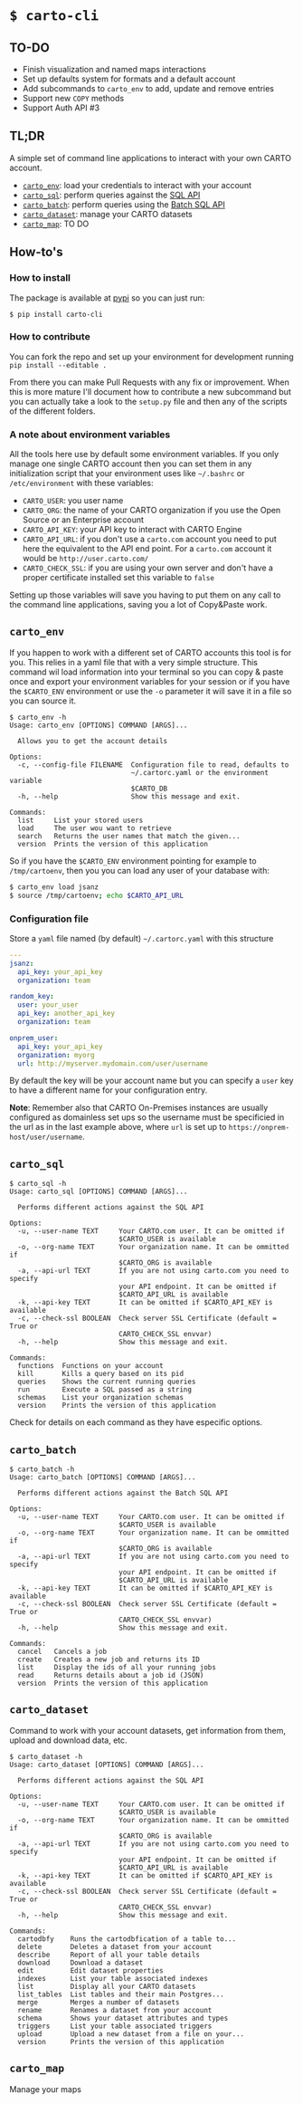 `$ carto-cli`
=========================

## TO-DO

* Finish visualization and named maps interactions
* Set up defaults system for formats and a default account
* Add subcommands to `carto_env` to add, update and remove entries
* Support new `COPY` methods
* Support Auth API #3

## TL;DR

A simple set of command line applications to interact with your own CARTO account.


* [`carto_env`](#carto_env): load your credentials to interact with your account
* [`carto_sql`](#carto_sql): perform queries against the [SQL API](https://carto.com/docs/carto-engine/sql-api/)
* [`carto_batch`](#carto_batch): perform queries using the [Batch SQL API](https://carto.com/docs/carto-engine/sql-api/batch-queries)
* [`carto_dataset`](#carto_dataset): manage your CARTO datasets
* [`carto_map`](#carto_map): TO DO

## How-to's

### How to install

The package is available at [pypi](https://pypi.org/project/carto-cli/) so you can just run:

```
$ pip install carto-cli
```

### How to contribute

You can fork the repo and set up your environment for development running `pip install --editable .`

From there you can make Pull Requests with any fix or improvement. When this is more mature I'll document how to contribute a new subcommand but you can actually take a look to the `setup.py` file and then any of the scripts of the different folders.

### A note about environment variables

All the tools here use by default some environment variables. If you only manage one single CARTO account then you can set them in any initialization script that your environment uses like `~/.bashrc` or `/etc/environment` with these variables:

 - `CARTO_USER`: you user name
 - `CARTO_ORG`: the name of your CARTO organization if you use the Open Source or an Enterprise account
 - `CARTO_API_KEY`: your API key to interact with CARTO Engine
 - `CARTO_API_URL`: if you don't use a `carto.com` account you need to put here the equivalent to the API end point. For a `carto.com` account it would be `http://user.carto.com/`
 - `CARTO_CHECK_SSL`: if you are using your own server and don't have a proper certificate installed set this variable to `false`

Setting up those variables will save you having to put them on any call to the command line applications, saving you a lot of Copy&Paste work.

## `carto_env`

If you happen to work with a different set of CARTO accounts this tool is for you. This relies in a yaml file that with a very simple structure. This command wil load information into your terminal so you can copy & paste once and export your environment variables for your session or if you have the `$CARTO_ENV` environment or use the `-o` parameter it will save it in a file so you can source it.

```
$ carto_env -h
Usage: carto_env [OPTIONS] COMMAND [ARGS]...

  Allows you to get the account details

Options:
  -c, --config-file FILENAME  Configuration file to read, defaults to
                              ~/.cartorc.yaml or the environment variable
                              $CARTO_DB
  -h, --help                  Show this message and exit.

Commands:
  list     List your stored users
  load     The user wou want to retrieve
  search   Returns the user names that match the given...
  version  Prints the version of this application
```

So if you have the `$CARTO_ENV` environment pointing for example to `/tmp/cartoenv`, then you you can load any user of your database with:

```bash
$ carto_env load jsanz
$ source /tmp/cartoenv; echo $CARTO_API_URL
```

### Configuration file

Store a `yaml` file named (by default) `~/.cartorc.yaml` with this structure

```yaml
---
jsanz:
  api_key: your_api_key
  organization: team

random_key:
  user: your_user
  api_key: another_api_key
  organization: team

onprem_user:
  api_key: your_api_key
  organization: myorg
  url: http://myserver.mydomain.com/user/username
```

By default the key will be your account name but you can specify a `user` key to have a different name for your configuration entry.

**Note**: Remember also that CARTO On-Premises instances are usually configured as domainless set ups so the username must be specificied in the url as in the last example above, where `url` is set up to `https://onprem-host/user/username`.

## `carto_sql`

```
$ carto_sql -h
Usage: carto_sql [OPTIONS] COMMAND [ARGS]...

  Performs different actions against the SQL API

Options:
  -u, --user-name TEXT     Your CARTO.com user. It can be omitted if
                           $CARTO_USER is available
  -o, --org-name TEXT      Your organization name. It can be ommitted if
                           $CARTO_ORG is available
  -a, --api-url TEXT       If you are not using carto.com you need to specify
                           your API endpoint. It can be omitted if
                           $CARTO_API_URL is available
  -k, --api-key TEXT       It can be omitted if $CARTO_API_KEY is available
  -c, --check-ssl BOOLEAN  Check server SSL Certificate (default = True or
                           CARTO_CHECK_SSL envvar)
  -h, --help               Show this message and exit.

Commands:
  functions  Functions on your account
  kill       Kills a query based on its pid
  queries    Shows the current running queries
  run        Execute a SQL passed as a string
  schemas    List your organization schemas
  version    Prints the version of this application
```

Check for details on each command as they have especific options.

## `carto_batch`

```
$ carto_batch -h
Usage: carto_batch [OPTIONS] COMMAND [ARGS]...

  Performs different actions against the Batch SQL API

Options:
  -u, --user-name TEXT     Your CARTO.com user. It can be omitted if
                           $CARTO_USER is available
  -o, --org-name TEXT      Your organization name. It can be ommitted if
                           $CARTO_ORG is available
  -a, --api-url TEXT       If you are not using carto.com you need to specify
                           your API endpoint. It can be omitted if
                           $CARTO_API_URL is available
  -k, --api-key TEXT       It can be omitted if $CARTO_API_KEY is available
  -c, --check-ssl BOOLEAN  Check server SSL Certificate (default = True or
                           CARTO_CHECK_SSL envvar)
  -h, --help               Show this message and exit.

Commands:
  cancel   Cancels a job
  create   Creates a new job and returns its ID
  list     Display the ids of all your running jobs
  read     Returns details about a job id (JSON)
  version  Prints the version of this application
```

## `carto_dataset`

Command to work with your account datasets, get information from them, upload and
download data, etc.


```
$ carto_dataset -h
Usage: carto_dataset [OPTIONS] COMMAND [ARGS]...

  Performs different actions against the SQL API

Options:
  -u, --user-name TEXT     Your CARTO.com user. It can be omitted if
                           $CARTO_USER is available
  -o, --org-name TEXT      Your organization name. It can be ommitted if
                           $CARTO_ORG is available
  -a, --api-url TEXT       If you are not using carto.com you need to specify
                           your API endpoint. It can be omitted if
                           $CARTO_API_URL is available
  -k, --api-key TEXT       It can be omitted if $CARTO_API_KEY is available
  -c, --check-ssl BOOLEAN  Check server SSL Certificate (default = True or
                           CARTO_CHECK_SSL envvar)
  -h, --help               Show this message and exit.

Commands:
  cartodbfy    Runs the cartodbfication of a table to...
  delete       Deletes a dataset from your account
  describe     Report of all your table details
  download     Download a dataset
  edit         Edit dataset properties
  indexes      List your table associated indexes
  list         Display all your CARTO datasets
  list_tables  List tables and their main Postgres...
  merge        Merges a number of datasets
  rename       Renames a dataset from your account
  schema       Shows your dataset attributes and types
  triggers     List your table associated triggers
  upload       Upload a new dataset from a file on your...
  version      Prints the version of this application

```


## `carto_map`

Manage your maps
